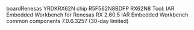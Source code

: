 boardRenesas YRDKRX62N
chip  R5F562N8BDFP   RX62N8
Tool: IAR Embedded Workbench for Renesas RX 2.60.5
		IAR Embedded Workbench common components 7.0.6.3257
		(30-day limited)
